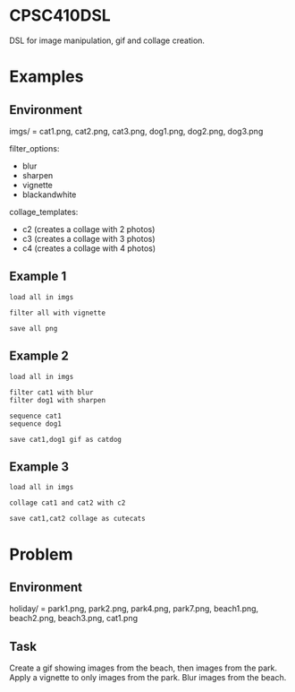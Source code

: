 # CPSC410DSL
DSL for image manipulation, gif and collage creation. 


# Examples
## Environment
imgs/ = cat1.png, cat2.png, cat3.png, dog1.png, dog2.png, dog3.png

filter_options:
- blur
- sharpen 
- vignette
- blackandwhite

collage_templates:
- c2 (creates a collage with 2 photos)
- c3 (creates a collage with 3 photos)
- c4 (creates a collage with 4 photos)


## Example 1
```
load all in imgs

filter all with vignette

save all png
```

## Example 2
```
load all in imgs

filter cat1 with blur
filter dog1 with sharpen

sequence cat1
sequence dog1

save cat1,dog1 gif as catdog
```

## Example 3
```
load all in imgs

collage cat1 and cat2 with c2

save cat1,cat2 collage as cutecats
```

# Problem
## Environment
holiday/ = park1.png, park2.png, park4.png, park7.png, beach1.png, beach2.png, beach3.png, cat1.png

## Task
Create a gif showing images from the beach, then images from the park. Apply a vignette to only images from the park. Blur images from the beach.


